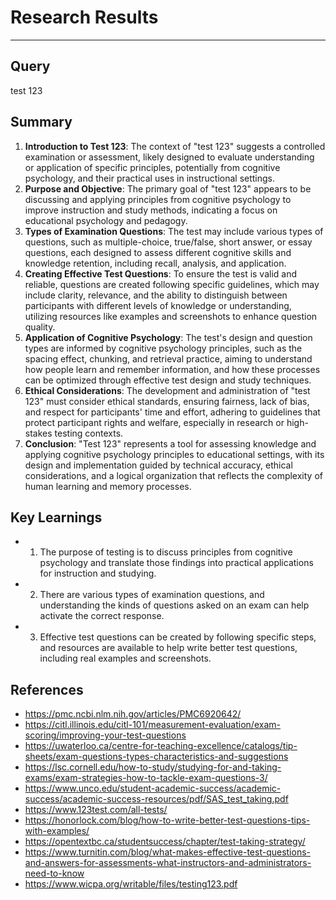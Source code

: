 # Research Results
---
## Query

test 123

## Summary

1. **Introduction to Test 123**: The context of "test 123" suggests a controlled examination or assessment, likely designed to evaluate understanding or application of specific principles, potentially from cognitive psychology, and their practical uses in instructional settings.
2. **Purpose and Objective**: The primary goal of "test 123" appears to be discussing and applying principles from cognitive psychology to improve instruction and study methods, indicating a focus on educational psychology and pedagogy.
3. **Types of Examination Questions**: The test may include various types of questions, such as multiple-choice, true/false, short answer, or essay questions, each designed to assess different cognitive skills and knowledge retention, including recall, analysis, and application.
4. **Creating Effective Test Questions**: To ensure the test is valid and reliable, questions are created following specific guidelines, which may include clarity, relevance, and the ability to distinguish between participants with different levels of knowledge or understanding, utilizing resources like examples and screenshots to enhance question quality.
5. **Application of Cognitive Psychology**: The test's design and question types are informed by cognitive psychology principles, such as the spacing effect, chunking, and retrieval practice, aiming to understand how people learn and remember information, and how these processes can be optimized through effective test design and study techniques.
6. **Ethical Considerations**: The development and administration of "test 123" must consider ethical standards, ensuring fairness, lack of bias, and respect for participants' time and effort, adhering to guidelines that protect participant rights and welfare, especially in research or high-stakes testing contexts.
7. **Conclusion**: "Test 123" represents a tool for assessing knowledge and applying cognitive psychology principles to educational settings, with its design and implementation guided by technical accuracy, ethical considerations, and a logical organization that reflects the complexity of human learning and memory processes.

## Key Learnings

- 1. The purpose of testing is to discuss principles from cognitive psychology and translate those findings into practical applications for instruction and studying.
- 2. There are various types of examination questions, and understanding the kinds of questions asked on an exam can help activate the correct response.
- 3. Effective test questions can be created by following specific steps, and resources are available to help write better test questions, including real examples and screenshots.

## References

- https://pmc.ncbi.nlm.nih.gov/articles/PMC6920642/
- https://citl.illinois.edu/citl-101/measurement-evaluation/exam-scoring/improving-your-test-questions
- https://uwaterloo.ca/centre-for-teaching-excellence/catalogs/tip-sheets/exam-questions-types-characteristics-and-suggestions
- https://lsc.cornell.edu/how-to-study/studying-for-and-taking-exams/exam-strategies-how-to-tackle-exam-questions-3/
- https://www.unco.edu/student-academic-success/academic-success/academic-success-resources/pdf/SAS_test_taking.pdf
- https://www.123test.com/all-tests/
- https://honorlock.com/blog/how-to-write-better-test-questions-tips-with-examples/
- https://opentextbc.ca/studentsuccess/chapter/test-taking-strategy/
- https://www.turnitin.com/blog/what-makes-effective-test-questions-and-answers-for-assessments-what-instructors-and-administrators-need-to-know
- https://www.wicpa.org/writable/files/testing123.pdf
